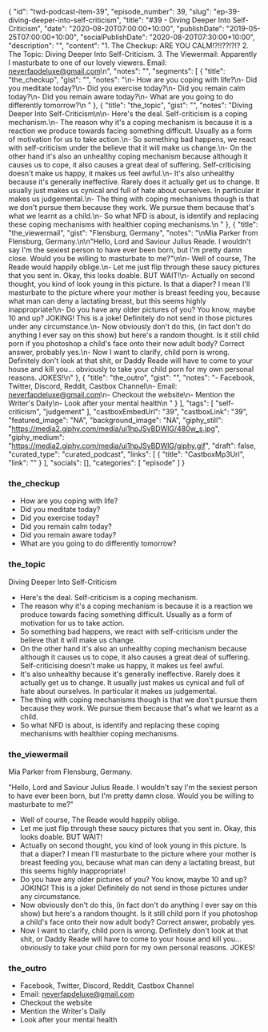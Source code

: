 {
	"id": "twd-podcast-item-39",
	"episode_number": 39,
	"slug": "ep-39-diving-deeper-into-self-criticism",
	"title": "#39 - Diving Deeper Into Self-Criticism",
	"date": "2020-08-20T07:00:00+10:00",
	"publishDate": "2019-05-25T07:00:00+10:00",
	"socialPublishDate": "2020-08-20T07:30:00+10:00",
	"description": "",
	"content": "1. The Checkup: ARE YOU CALM!?!!??!?!? 2. The Topic: Diving Deeper Into Self-Criticism. 3. The Viewermail: Apparently I masturbate to one of our lovely viewers. Email: neverfapdeluxe@gmail.com\n",
	"notes": "",
	"segments": [
		{
			"title": "the_checkup",
			"gist": "",
			"notes": "\n- How are you coping with life?\n- Did you meditate today?\n- Did you exercise today?\n- Did you remain calm today?\n- Did you remain aware today?\n- What are you going to do differently tomorrow?\n      "
		},
		{
			"title": "the_topic",
			"gist": "",
			"notes": "Diving Deeper Into Self-Criticism\n\n- Here's the deal. Self-criticism is a coping mechanism.\n- The reason why it's a coping mechanism is because it is a reaction we produce towards facing something difficult. Usually as a form of motivation for us to take action.\n- So something bad happens, we react with self-criticism under the believe that it will make us change.\n- On the other hand it's also an unhealthy coping mechanism because although it causes us to cope, it also causes a great deal of suffering. Self-criticising doesn't make us happy, it makes us feel awful.\n- It's also unhealthy because it's generally ineffective. Rarely does it actually get us to change. It usually just makes us cynical and full of hate about ourselves. In particular it makes us judgemental.\n- The thing with coping mechanisms though is that we don't pursue them because they work. We pursue them because that's what we learnt as a child.\n- So what NFD is about, is identify and replacing these coping mechanisms with healthier coping mechanisms.\n      "
		},
		{
			"title": "the_viewermail",
			"gist": "Flensburg, Germany",
			"notes": "\nMia Parker from Flensburg, Germany.\n\n\"Hello, Lord and Saviour Julius Reade. I wouldn't say I'm the sexiest person to have ever been born, but I'm pretty damn close. Would you be willing to masturbate to me?\"\n\n- Well of course, The Reade would happily oblige.\n- Let me just flip through these saucy pictures that you sent in. Okay, this looks doable. BUT WAIT!\n- Actually on second thought, you kind of look young in this picture. Is that a diaper? I mean I'll masturbate to the picture where your mother is breast feeding you, because what man can deny a lactating breast, but this seems highly inappropriate!\n- Do you have any older pictures of you? You know, maybe 10 and up? JOKING! This is a joke! Definitely do not send in those pictures under any circumstance.\n- Now obviously don't do this, (in fact don't do anything I ever say on this show) but here's a random thought. Is it still child porn if you photoshop a child's face onto their now adult body? Correct answer, probably yes.\n- Now I want to clarify, child porn is wrong. Definitely don't look at that shit, or Daddy Reade will have to come to your house and kill you... obviously to take your child porn for my own personal reasons. JOKES!\n"
		},
		{
			"title": "the_outro",
			"gist": "",
			"notes": "- Facebook, Twitter, Discord, Reddit, Castbox Channel\n- Email: neverfapdeluxe@gmail.com\n- Checkout the website\n- Mention the Writer's Daily\n- Look after your mental health\n      "
		}
	],
	"tags": [
		"self-criticism",
		"judgement"
	],
	"castboxEmbedUrl": "39",
	"castboxLink": "39",
	"featured_image": "NA",
	"background_image": "NA",
	"giphy_still": "https://media2.giphy.com/media/ui1hpJSyBDWlG/480w_s.jpg",
	"giphy_medium": "https://media2.giphy.com/media/ui1hpJSyBDWlG/giphy.gif",
	"draft": false,
	"curated_type": "curated_podcast",
	"links": [
		{
			"title": "CastboxMp3Url",
			"link": ""
		}
	],
	"socials": [],
	"categories": [
		"episode"
	]
}

### the_checkup


- How are you coping with life?
- Did you meditate today?
- Did you exercise today?
- Did you remain calm today?
- Did you remain aware today?
- What are you going to do differently tomorrow?
      
### the_topic

Diving Deeper Into Self-Criticism

- Here's the deal. Self-criticism is a coping mechanism.
- The reason why it's a coping mechanism is because it is a reaction we produce towards facing something difficult. Usually as a form of motivation for us to take action.
- So something bad happens, we react with self-criticism under the believe that it will make us change.
- On the other hand it's also an unhealthy coping mechanism because although it causes us to cope, it also causes a great deal of suffering. Self-criticising doesn't make us happy, it makes us feel awful.
- It's also unhealthy because it's generally ineffective. Rarely does it actually get us to change. It usually just makes us cynical and full of hate about ourselves. In particular it makes us judgemental.
- The thing with coping mechanisms though is that we don't pursue them because they work. We pursue them because that's what we learnt as a child.
- So what NFD is about, is identify and replacing these coping mechanisms with healthier coping mechanisms.
      
### the_viewermail


Mia Parker from Flensburg, Germany.

"Hello, Lord and Saviour Julius Reade. I wouldn't say I'm the sexiest person to have ever been born, but I'm pretty damn close. Would you be willing to masturbate to me?"

- Well of course, The Reade would happily oblige.
- Let me just flip through these saucy pictures that you sent in. Okay, this looks doable. BUT WAIT!
- Actually on second thought, you kind of look young in this picture. Is that a diaper? I mean I'll masturbate to the picture where your mother is breast feeding you, because what man can deny a lactating breast, but this seems highly inappropriate!
- Do you have any older pictures of you? You know, maybe 10 and up? JOKING! This is a joke! Definitely do not send in those pictures under any circumstance.
- Now obviously don't do this, (in fact don't do anything I ever say on this show) but here's a random thought. Is it still child porn if you photoshop a child's face onto their now adult body? Correct answer, probably yes.
- Now I want to clarify, child porn is wrong. Definitely don't look at that shit, or Daddy Reade will have to come to your house and kill you... obviously to take your child porn for my own personal reasons. JOKES!

### the_outro

- Facebook, Twitter, Discord, Reddit, Castbox Channel
- Email: neverfapdeluxe@gmail.com
- Checkout the website
- Mention the Writer's Daily
- Look after your mental health
      
